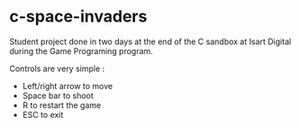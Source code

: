 # c-space-invaders
Student project done in two days at the end of the C sandbox at Isart Digital during the Game Programing program.

Controls are very simple :
- Left/right arrow to move
- Space bar to shoot
- R to restart the game
- ESC to exit
